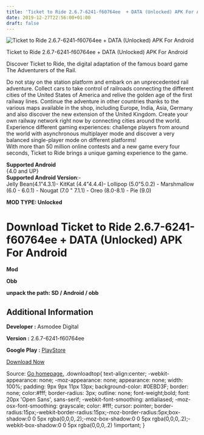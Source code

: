 ```yaml
---
title: 'Ticket to Ride 2.6.7-6241-f60764ee  + DATA (Unlocked) APK For Android'
date: 2019-12-27T22:56:00+01:00
draft: false
---
```


![Ticket to Ride 2.6.7-6241-f60764ee  + DATA (Unlocked) APK For Android](https://i1.wp.com/apkhome.net/wp-content/uploads/2019/11/Ticket-to-Ride.png "Ticket to Ride 2.6.7-6241-f60764ee  + DATA (Unlocked) APK For Android")

  

Ticket to Ride 2.6.7-6241-f60764ee  + DATA (Unlocked) APK For Android

Discover Ticket to Ride, the digital adaptation of the famous board game The Adventurers of the Rail.

Do not stay on the station platform and embark on an unprecedented rail adventure. Collect cars to take control of railroads connecting the different cities of the United States of America and relive the golden age of the first railway lines. Continue the adventure in other countries thanks to the various maps available in the shop, including Europe, India, Asia, Germany and also discover the new extension of the United Kingdom. Create your own railway network right now by connecting cities around the world.  
Experience different gaming experiences: challenge players from around the world with asynchronous multiplayer mode and discover a very balanced single-player mode on different platforms!  
With more than 50 million online contests and a new game every four seconds, Ticket to Ride brings a unique gaming experience to the game.

**Supported Android**  
{4.0 and UP}  
**Supported Android Version**:-  
Jelly Bean(4.1"4.3.1)- KitKat (4.4"4.4.4)- Lollipop (5.0"5.0.2) - Marshmallow (6.0 - 6.0.1) - Nougat (7.0 " 7.1.1) - Oreo (8.0-8.1) - Pie (9.0)

**MOD TYPE: Unlocked**

Download Ticket to Ride 2.6.7-6241-f60764ee  + DATA (Unlocked) APK For Android
==================================================================================

**Mod**

**Obb**

**unpack the path: SD / Android / obb**

Additional Information
----------------------

**Developer :** Asmodee Digital

**Version :** 2.6.7-6241-f60764ee

**Google Play :** [PlayStore](https://play.google.com/store/apps/details?id=com.daysofwonder.tt.android)

  

[Download Now](https://store4app.co/post/ticket-to-ride-2-6-7-6241-f60764ee-od-data-unlocked-apk-for-android_1574142384)

  
Source: [Go homepage.](https://store4app.co/post/ticket-to-ride-2-6-7-6241-f60764ee-od-data-unlocked-apk-for-android_1574142384) .downloadtop{ text-align:center; -webkit-appearance: none; -moz-appearance: none; appearance: none; width: 100%; padding: 9px 9px 11px 13px; background-color: #0EBD3F; border: none; color:#fff; border-radius: 3px; outline: none; font-weight;bold; font: 20px 'Open Sans', sans-serif; -webkit-font-smoothing: antialiased; -moz-osx-font-smoothing: grayscale; color: #fff; cursor: pointer; border-radius:15px;-webkit-border-radius:15px;-moz-border-radius:5px;box-shadow:0 0 5px rgba(0,0,0,.2);-moz-box-shadow:0 0 5px rgba(0,0,0,.2);-webkit-box-shadow:0 0 5px rgba(0,0,0,.2) !important; }